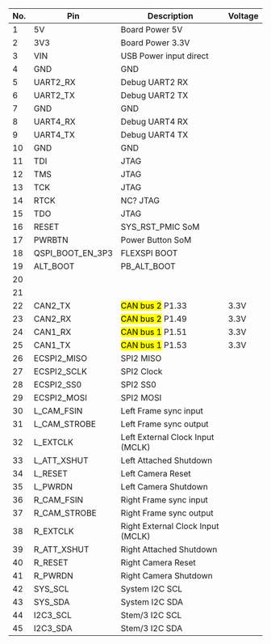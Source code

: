 
| No. | Pin             | Description                 | Voltage |
|-----|-----------------|-----------------------------|---------|
|  1  |	5V              |	Board Power 5V            |         |
|  2  |	3V3             |	Board Power 3.3V          |         |
|  3  |	VIN             | USB Power input direct      |         |
|  4  |	GND             |	   GND 	                  |         |
|  5  |	UART2_RX        |	Debug UART2 RX            |         |
|  6  |	UART2_TX        |	Debug UART2 TX            |         |
|  7  |	GND             |	   GND 	                  |         |
|  8  |	UART4_RX        |	Debug UART4 RX            |         |
|  9  |	UART4_TX        |	Debug UART4 TX            |         |
| 10  |	GND             |	   GND 	                  |         |
| 11  |	TDI             | JTAG	    	                  |         |
| 12  |	TMS             | JTAG	            	          |         |
| 13  |	TCK             | JTAG                    	      |         |
| 14  |	RTCK            |	NC? JTAG            	          |         |
| 15  |	TDO             | JTAG	            	          |         |
| 16  |	RESET           | SYS_RST_PMIC SoM	          |         |
| 17  |	PWRBTN          | Power Button SoM            |         |
| 18  | QSPI_BOOT_EN_3P3| FLEXSPI BOOT                |      |
| 19  | ALT_BOOT        | PB_ALT_BOOT                 |
| 20  |                 |     |   |
| 21  |                 |               |      |
| 22  | CAN2_TX         | <mark>CAN bus 2</mark>  P1.33            | 3.3V    |
| 23  | CAN2_RX         | <mark>CAN bus 2</mark>  P1.49            | 3.3V    |
| 24  | CAN1_RX         | <mark>CAN bus 1</mark>  P1.51            | 3.3V    |
| 25  | CAN1_TX         | <mark>CAN bus 1</mark>  P1.53            | 3.3V    |
| 26  |	ECSPI2_MISO     | SPI2 MISO                    |         |
| 27  |	ECSPI2_SCLK     | SPI2 Clock                    |         |
| 28  |	ECSPI2_SS0      | SPI2 SS0                    |         |
| 29  |	ECSPI2_MOSI     | SPI2 MOSI                    |         |
| 30  | L_CAM_FSIN      | Left Frame sync input       |         |
| 31  | L_CAM_STROBE    | Left Frame sync output      |         |
| 32  | L_EXTCLK        | Left External Clock Input (MCLK) |         |
| 33  | L_ATT_XSHUT     | Left Attached Shutdown      |         |
| 34  |	L_RESET         | Left Camera Reset           |         |
| 35  |	L_PWRDN         | Left Camera Shutdown        |         |
| 36  | R_CAM_FSIN      | Right Frame sync input      |         |
| 37  | R_CAM_STROBE    | Right Frame sync output     |         |
| 38  | R_EXTCLK        | Right External Clock Input (MCLK)          |         |
| 39  | R_ATT_XSHUT     | Right Attached Shutdown     |         |
| 40  |	R_RESET         | Right Camera Reset          |         |
| 41  |	R_PWRDN         | Right Camera Shutdown       |         |
| 42  | SYS_SCL         | System I2C SCL              |          |
| 43  | SYS_SDA         | System I2C SDA              |          |
| 44  | I2C3_SCL        | Stem/3 I2C SCL              |          |
| 45  | I2C3_SDA        | Stem/3 I2C SDA              |          |

